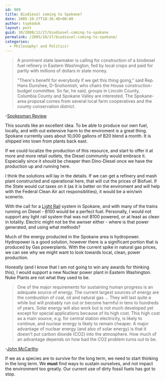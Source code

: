 ```yaml
---
id: 989
title: Biodiesel coming to Spokane?
date: 2005-10-27T18:36:48+00:00
author: tsykoduk
layout: post
guid: 30/2008/12/27/biodiesel-coming-to-spokane
permalink: /2005/10/27/biodiesel-coming-to-spokane/
categories:
  - Philosophy! and Politics!
---
```

<blockquote> A prominent state lawmaker is calling for construction of a biodiesel fuel refinery in Eastern Washington, fed by local crops and paid for partly with millions of dollars in state money.

"There's benefit for everybody if we get this thing going," said Rep. Hans Dunshee, D-Snohomish, who chairs the House construction- budget committee. So far, he said, groups in Lincoln County, Columbia County and Spokane Valley are interested. The Spokane-area proposal comes from several local farm cooperatives and the county conservation district.</blockquote>


-<a href="http://www.findarticles.com/p/articles/mi_qn4186/is_20050929/ai_n15649732#continue">Spokesman Review</a>


This sounds like an excellent idea. To be able to produce our own fuel, locally, and with out extensive harm to the enviroment is a great thing. Spokane currently uses about 10,000 gallons of <span class="caps">B20</span> blend a month. It is shipped into town from plants back east.


If we could localize the production of this resource, and start to offer it at more and more retail outlets, the Diesel community would embrace it. Especially since it <em>should</em> be cheaper then Dino-Diesel once we have the production up and running here.


I think the solutions will lay in the details. If we can get a refinery and mash plant constructed and operational here, that will cut the prices of Biofuel. If the State would cut taxes on it (as it is better on the enviroment and will help with the Federal Clean Air act responsiblities), it would be a win/win scenerio.


With the call for a <a href="http://spokanelightrail.com/spokanelightrail/">Light Rail</a> system in Spokane, and with many of the trains running on Diesel - <span class="caps">B100</span> would be a perfect fuel. Personally, I would not support any light rail system that was not <span class="caps">B100</span> powered, or at least as clean in totality. Electric might not be the awnser either - where is that power generated, and using what methods?


Much of the energy producted in the Spokane area is hydropower. Hydropower is a good solution, however there is a significant portion that is produced by Gas powerplants. With the current spike in natural gas prices, we can see why we might want to look towards local, clean, power production.


Honestly (and I know that I am not going to win any awards for thinking this), I would support a new Nuclear power plant in Eastern Washington. Nuke Plants are not what they used to be.


<blockquote>One of the major requirements for sustaining human progress is an adequate source of energy. The current largest sources of energy are the combustion of coal, oil and natural gas ... They will last quite a while but will probably run out or become harmful in tens to hundreds of years. Solar energy will also work but is not much developed yet except for special applications because of its high cost. This high cost as a main source, e.g. for central station electricity, is likely to continue, and nuclear energy is likely to remain cheaper. A major advantage of nuclear energy (and also of solar energy) is that it doesn't put carbon dioxide (CO2) into the atmosphere. How much of an advantage depends on how bad the <span class="caps">CO2</span> problem turns out to be.</blockquote>

-<a href="http://www-formal.stanford.edu/jmc/progress/nuclear-faq.html">John McCarthy</a>


If we as a species are to survive for the long term, we need to start thinking in the long term. We <strong>must</strong> find ways to sustain ourselves, and not impact the environment too greatly. Our current use of dirty fossil fuels has got to stop.